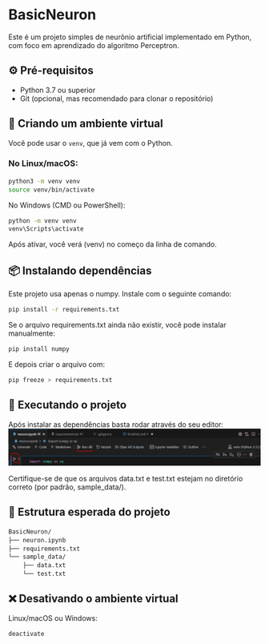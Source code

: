 # BasicNeuron

Este é um projeto simples de neurônio artificial implementado em Python, com foco em aprendizado do algoritmo Perceptron.

## ⚙️ Pré-requisitos

- Python 3.7 ou superior
- Git (opcional, mas recomendado para clonar o repositório)

## 🐍 Criando um ambiente virtual

Você pode usar o `venv`, que já vem com o Python.

### No Linux/macOS:

```bash
python3 -m venv venv
source venv/bin/activate
```

No Windows (CMD ou PowerShell):

```bash
python -m venv venv
venv\Scripts\activate
```

Após ativar, você verá (venv) no começo da linha de comando.

## 📦 Instalando dependências
Este projeto usa apenas o numpy. Instale com o seguinte comando:

```bash
pip install -r requirements.txt
```
Se o arquivo requirements.txt ainda não existir, você pode instalar manualmente:

```bash 
pip install numpy
```
E depois criar o arquivo com:

```bash
pip freeze > requirements.txt
```

## 🚀 Executando o projeto
Após instalar as dependências basta rodar através do seu editor:
![alt text](image.png)


Certifique-se de que os arquivos data.txt e test.txt estejam no diretório correto (por padrão, sample_data/).

## 📁 Estrutura esperada do projeto
```bash
BasicNeuron/
├── neuron.ipynb
├── requirements.txt
└── sample_data/
    ├── data.txt
    └── test.txt
```
## ❌ Desativando o ambiente virtual
Linux/macOS ou Windows:
```bash
deactivate
```